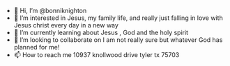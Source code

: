 - 👋 Hi, I’m @bonniknighton
- 👀 I’m interested in Jesus, my family life, and really just falling in love with Jesus christ every day in a new way
- 🌱 I’m currently learning about Jesus , God and the holy spirit 
- 💞️ I’m looking to collaborate on I am not really sure but whatever God has planned for me!
- 📫 How to reach me 10937 knollwood drive tyler tx 75703

<!---
bonniknighton/bonniknighton is a ✨Jesus freak with a new look on life! Do you know Jesus Chrisy as your Lord and Savior? if not let me talk to ya just a minute✨ repository because its `README.md` (this file) appears on your GitHub profile.
You can click the Preview link to take a look at your changes.
--->

